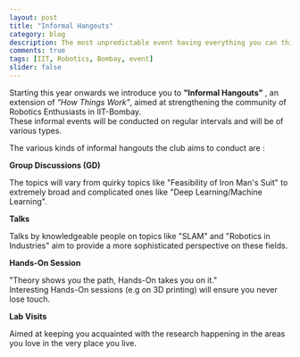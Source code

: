 ```yaml
---
layout: post
title: "Informal Hangouts"
category: blog
description: The most unpredictable event having everything you can think of.
comments: true
tags: [IIT, Robotics, Bombay, event]
slider: false
---
```

<!-- 
<div id="sliderFrame">
    <div id="slider">
        <img src="{{ site.url }}/images/Informal_Hangouts/IH1.jpg"/>
        <img src="{{ site.url }}/images/Informal_Hangouts/IH2.jpg" />
        <img src="{{ site.url }}/images/Informal_Hangouts/IH3.jpg" />
        <img src="{{ site.url }}/images/Informal_Hangouts/IH4.jpg" />
        <img src="{{ site.url }}/images/Informal_Hangouts/IH5.jpg" />
    </div>
</div> -->

Starting this year onwards we introduce you to __"Informal Hangouts"__ , an extension of <em>"How Things Work"</em>, aimed at strengthening the community of Robotics Enthusiasts in IIT-Bombay.  
These informal events will be conducted on regular intervals and will be of various types.  


The various kinds of informal hangouts the club aims to conduct are :

**Group Discussions (GD)**

The topics will vary from quirky topics like "Feasibility of Iron Man's Suit" to extremely broad and complicated ones like "Deep Learning/Machine Learning".

**Talks**

Talks by knowledgeable people on topics like "SLAM" and "Robotics in Industries" aim to provide a more sophisticated perspective on these fields. 

**Hands-On Session**

"Theory shows you the path, Hands-On takes you on it."    
Interesting Hands-On sessions (e.g on 3D printing) will ensure you never lose touch.

**Lab Visits**

Aimed at keeping you acquainted with the research happening in the areas you love in the very place you live.  
